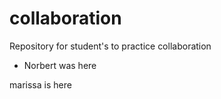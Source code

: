 # collaboration
Repository for student's to practice collaboration

- Norbert was here






marissa is here
